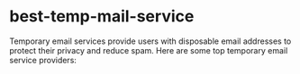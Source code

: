 # best-temp-mail-service
Temporary email services provide users with disposable email addresses to protect their privacy and reduce spam. Here are some top temporary email service providers:
